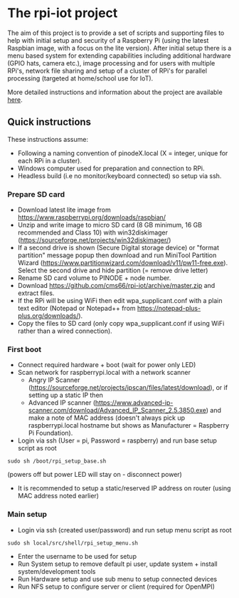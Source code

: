 # The rpi-iot project
The aim of this project is to provide a set of scripts and supporting files to help with initial setup and security of a Raspberry Pi (using the latest Raspbian image, with a focus on the lite version). After initial setup there is a menu based system for extending capabilities including additional hardware (GPIO hats, camera etc.), image processing and for users with multiple RPi's, network file sharing and setup of a cluster of RPi's for parallel processing (targeted at home/school use for IoT).

More detailed instructions and information about the project are available [here](../../wiki/The-rpi-iot-project).

## Quick instructions
These instructions assume:
 - Following a naming convention of pinodeX.local (X = integer, unique for each RPi in a cluster).
 - Windows computer used for preparation and connection to RPi.
 - Headless build (i.e no monitor/keyboard connected) so setup via ssh.
### Prepare SD card
 - Download latest lite image from https://www.raspberrypi.org/downloads/raspbian/
 - Unzip and write image to micro SD card (8 GB minimum, 16 GB recommended and Class 10) with win32diskimager (https://sourceforge.net/projects/win32diskimager/)
 - If a second drive is shown (Secure Digital storage device) or "format partition" message popup then download and run MiniTool Partition Wizard (https://www.partitionwizard.com/download/v11/pw11-free.exe). Select the second drive and hide partition (= remove drive letter)
 - Rename SD card volume to PINODE + node number.
 - Download https://github.com/cms66/rpi-iot/archive/master.zip and extract files.
 - If the RPi will be using WiFi then edit wpa_supplicant.conf with a plain text editor (Notepad or Notepad++ from https://notepad-plus-plus.org/downloads/). 
 - Copy the files to SD card (only copy wpa_supplicant.conf if using WiFi rather than a wired connection).

### First boot
 - Connect required hardware + boot (wait for power only LED)
 - Scan network for raspberrypi.local with a network scanner
     - Angry IP Scanner (https://sourceforge.net/projects/ipscan/files/latest/download), or if setting up a static IP then
     - Advanced IP scanner (https://www.advanced-ip-scanner.com/download/Advanced_IP_Scanner_2.5.3850.exe) and make a note of MAC address (doesn't always pick up raspberrypi.local hostname but shows as Manufacturer = Raspberry Pi Foundation).
 - Login via ssh (User = pi, Password = raspberry) and run base setup script as root
<pre><code>sudo sh /boot/rpi_setup_base.sh</code></pre> (powers off but power LED will stay on - disconnect power)
 - It is recommended to setup a static/reserved IP address on router (using MAC address noted earlier)

### Main setup
 - Login via ssh (created user/password) and run setup menu script as root
<pre><code>sudo sh local/src/shell/rpi_setup_menu.sh</code></pre>
 - Enter the username to be used for setup
 - Run System setup to remove default pi user, update system + install system/development tools
 - Run Hardware setup and use sub menu to setup connected devices
 - Run NFS setup to configure server or client (required for OpenMPI)

